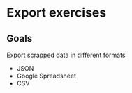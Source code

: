 # Export exercises

## Goals

Export scrapped data in different formats
- JSON
- Google Spreadsheet
- CSV